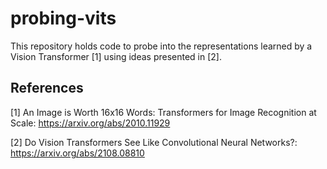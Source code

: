# probing-vits

This repository holds code to probe into the representations learned by a Vision Transformer [1] using ideas presented in [2].

## References

[1] An Image is Worth 16x16 Words: Transformers for Image Recognition at Scale: https://arxiv.org/abs/2010.11929

[2] Do Vision Transformers See Like Convolutional Neural Networks?: https://arxiv.org/abs/2108.08810